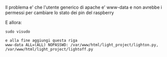 Il problema e' che l'utente generico di apache e' www-data e non avrebbe i permessi per cambiare lo stato dei pin del raspberry

E allora: 

```
sudo visudo

e alla fine aggiungi questa riga
www-data ALL=(ALL) NOPASSWD: /var/www/html/light_project/lighton.py,  /var/www/html/light_project/lightoff.py
```
